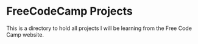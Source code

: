 # FreeCodeCamp Projects

This is a directory to hold all projects I will be learning from the Free Code Camp website.
